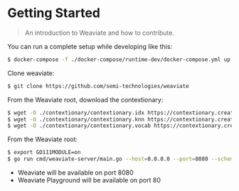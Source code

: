 # Getting Started

> An introduction to Weaviate and how to contribute.

You can run a complete setup while developing like this:

```bash
$ docker-compose -f ./docker-compose/runtime-dev/docker-compose.yml up 
```

Clone weaviate:

```bash
$ git clone https://github.com/semi-technologies/weaviate
```

From the Weaviate root, download the contextionary:

```bash
$ wget -O ./contextionary/contextionary.idx https://contextionary.creativesoftwarefdn.org/$(curl -sS https://contextionary.creativesoftwarefdn.org/contextionary.json | jq -r ".latestVersion")/en/contextionary.idx 
$ wget -O ./contextionary/contextionary.knn https://contextionary.creativesoftwarefdn.org/$(curl -sS https://contextionary.creativesoftwarefdn.org/contextionary.json | jq -r ".latestVersion")/en/contextionary.knn 
$ wget -O ./contextionary/contextionary.vocab https://contextionary.creativesoftwarefdn.org/$(curl -sS https://contextionary.creativesoftwarefdn.org/contextionary.json | jq -r ".latestVersion")/en/contextionary.vocab 
```

From the Weaviate root:

```bash
$ export GO111MODULE=on
$ go run cmd/weaviate-server/main.go --host=0.0.0.0 --port=8080 --scheme=http --config=dev --config-file=./docker-compose/runtime-dev/config.json
```

- Weaviate will be available on port 8080
- Weaviate Playground will be available on port 80
